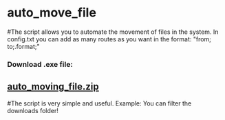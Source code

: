 # auto_move_file
#The script allows you to automate the movement of files in the system. In config.txt you can add as many routes as you want in the format: "from; to;.format;"


### Download .exe file:
## [auto_moving_file.zip](https://drive.google.com/file/d/1zC55x39xu0pppSloGXkSh-B8zf1aI1-9/view?usp=sharing)

#The script is very simple and useful. Example: You can filter the downloads folder!
